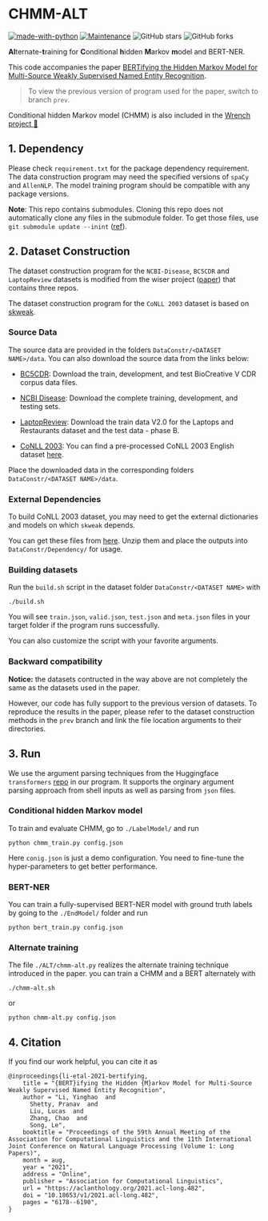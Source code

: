 # CHMM-ALT

[![made-with-python](https://img.shields.io/badge/Made%20with-Python-1f425f.svg?color=purple)](https://www.python.org/)
[![Maintenance](https://img.shields.io/badge/Maintained%3F-yes-green.svg)](https://github.com/JieyuZ2/wrench/commits/main)
![GitHub stars](https://img.shields.io/github/stars/Yinghao-Li/CHMM-ALT.svg?color=green)
![GitHub forks](https://img.shields.io/github/forks/Yinghao-Li/CHMM-ALT?color=9cf)


**Al**ternate-**t**raining for **C**onditional **h**idden **M**arkov **m**odel and BERT-NER.

This code accompanies the paper [BERTifying the Hidden Markov Model for Multi-Source Weakly Supervised Named Entity Recognition](https://arxiv.org/abs/2105.12848).

> To view the previous version of program used for the paper, switch to branch `prev`.

Conditional hidden Markov model (CHMM) is also included in the [Wrench project 🔧](https://github.com/JieyuZ2/wrench)

## 1. Dependency
Please check `requirement.txt` for the package dependency requirement.
The data construction program may need the specified versions of `spaCy` and `AllenNLP`.
The model training program should be compatible with any package versions.

**Note**: This repo contains submodules.
Cloning this repo does not automatically clone any files in the submodule folder.
To get those files, use `git submodule update --inint` ([ref](https://git-scm.com/book/en/v2/Git-Tools-Submodules)). 


## 2. Dataset Construction

The dataset construction program for the `NCBI-Disease`, `BC5CDR` and `LaptopReview` datasets is modified from the wiser project ([paper](http://cs.brown.edu/people/sbach/files/safranchik-aaai20.pdf))
that contains three repos.

The dataset construction program for the `CoNLL 2003` dataset is based on [skweak](https://github.com/NorskRegnesentral/skweak).


### Source Data

The source data are provided in the folders `DataConstr/<DATASET NAME>/data`.
You can also download the source data from the links below:

* [BC5CDR](https://www.ncbi.nlm.nih.gov/research/bionlp/Data/): Download the train, development, and test BioCreative V CDR corpus data files.

* [NCBI Disease](https://www.ncbi.nlm.nih.gov/CBBresearch/Dogan/DISEASE/): Download the complete training, development, and testing sets.

* [LaptopReview](http://alt.qcri.org/semeval2014/task4/index.php?id=data-and-tools): Download the train data V2.0 for the Laptops and Restaurants dataset and the test data - phase B.

* [CoNLL 2003](https://www.clips.uantwerpen.be/conll2003/ner/): You can find a pre-processed CoNLL 2003 English dataset [here](https://github.com/ningshixian/NER-CONLL2003/tree/master/data).

Place the downloaded data in the corresponding folders `DataConstr/<DATASET NAME>/data`.

### External Dependencies

To build CoNLL 2003 dataset, you may need to get the external dictionaries and models on which `skweak` depends.

You can get these files from [here](https://github.com/NorskRegnesentral/skweak/releases).
Unzip them and place the outputs into `DataConstr/Dependency/` for usage.

### Building datasets

Run the `build.sh` script in the dataset folder `DataConstr/<DATASET NAME>` with 
```
./build.sh
```
You will see `train.json`, `valid.json`, `test.json` and `meta.json` files in your target folder if the program runs successfully.

You can also customize the script with your favorite arguments.

### Backward compatibility
**Notice:** the datasets contructed in the way above are not completely the same as the datasets used in the paper.

However, our code has fully support to the previous version of datasets.
To reproduce the results in the paper, please refer to the dataset construction methods in the `prev` branch and link the file location arguments to their directories.


## 3. Run

We use the argument parsing techniques from the Huggingface `transformers` [repo](https://github.com/huggingface/transformers) in our program.
It supports the orginary argument parsing approach from shell inputs as well as parsing from `json` files.


### Conditional hidden Markov model

To train and evaluate CHMM, go to `./LabelModel/` and run
```shell
python chmm_train.py config.json
```
Here `conig.json` is just a demo configuration.
You need to fine-tune the hyper-parameters to get better performance.

### BERT-NER

You can train a fully-supervised BERT-NER model with ground truth labels by going to the `./EndModel/` folder and run
```shell
python bert_train.py config.json
```

### Alternate training

The file `./ALT/chmm-alt.py` realizes the alternate training technique introduced in the paper.
you can train a CHMM and a BERT alternately with
```shell
./chmm-alt.sh
```
or
```
python chmm-alt.py config.json
```


## 4. Citation

If you find our work helpful, you can cite it as 

```
@inproceedings{li-etal-2021-bertifying,
    title = "{BERT}ifying the Hidden {M}arkov Model for Multi-Source Weakly Supervised Named Entity Recognition",
    author = "Li, Yinghao  and
      Shetty, Pranav  and
      Liu, Lucas  and
      Zhang, Chao  and
      Song, Le",
    booktitle = "Proceedings of the 59th Annual Meeting of the Association for Computational Linguistics and the 11th International Joint Conference on Natural Language Processing (Volume 1: Long Papers)",
    month = aug,
    year = "2021",
    address = "Online",
    publisher = "Association for Computational Linguistics",
    url = "https://aclanthology.org/2021.acl-long.482",
    doi = "10.18653/v1/2021.acl-long.482",
    pages = "6178--6190",
}
```


